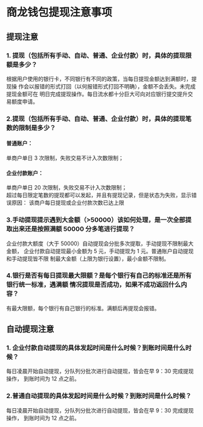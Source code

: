 # 商龙钱包提现注意事项
## 提现注意
### 1. 提现（包括所有手动、自动、普通、企业付款）时，具体的提现限额是多少？
根据用户使用的银行卡，不同银行有不同的政策，当每日提现金额达到满额时，提现操 作会以报错的形式打回（以何报错形式打回不明确），金额不会丢失。未完成提现金额可在 明日完成提现操作。每日流水都十分巨大可向对应银行提交提升交易额度申请。
### 2.提现（包括所有手动、自动、普通、企业付款）时，具体的提现笔数的限制是多少？
#### 普通账户：
单商户单日 3 次限制，失败交易不计入次数限制；    
#### 企业付款账户：
单商户单日 20 次限制，失败交易不计入次数限制；  
超过每日限定笔数的提现都可以发起，并且有提现记录，但是状态为失败，显示错误原因： 该商户每日提现或企业付款次数已达上限
### 3.手动提现提示遇到大金额（>50000）该如何处理，是一次全部提取出来还是按照满额 50000 分多笔进行提现？
企业付款大额度（大于 50000）自动提现会分批多次提取，手动提现不限制最大金额， 企业付款自动提现最小金额为 5 元，手动提现为 1 元。普通账户自动提现和手动提现皆不限 制最大金额（上限为银行设置），最小金额不限制。
### 4.银行是否有每日提现最大限额？是每个银行有自己的标准还是所有银行统一标准，遇满额 情况提现是否成功，如果不成功返回什么内容？
有最大限额，每个银行有自己银行的标准。满额后再提现会报错。
## 自动提现注意 
### 1. 企业付款自动提现的具体发起时间是什么时候？到账时间是什么时候？
每日凌晨开始自动提现，分队列分批次进行自动提现，皆会在早 9：30 完成提现操作， 到账时间为 12 点之前。
### 2.普通自动提现的具体发起时间是什么时候？到账时间是什么时候？
每日凌晨开始自动提现，分队列分批次进行自动提现，皆会在早 9：30 完成提现操作， 到账时间为 12 点之前。